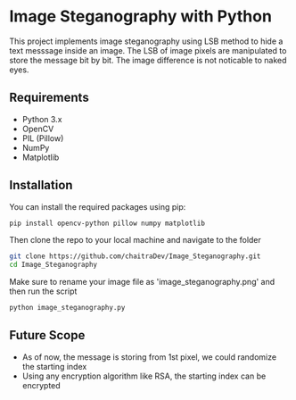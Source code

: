 # Image Steganography with Python

This project implements image steganography using LSB method to hide a text messsage inside an image.
The LSB of image pixels are manipulated to store the message bit by bit. 
The image difference is not noticable to naked eyes.

## Requirements

- Python 3.x
- OpenCV
- PIL (Pillow)
- NumPy
- Matplotlib

## Installation

You can install the required packages using pip:
```bash
pip install opencv-python pillow numpy matplotlib
```
Then clone the repo to your local machine and navigate to the folder
```bash
git clone https://github.com/chaitraDev/Image_Steganography.git
cd Image_Steganography
```
Make sure to rename your image file as 'image_steganography.png' and then run the script 
```bash
python image_steganography.py
```

## Future Scope
- As of now, the message is storing from 1st pixel, we could randomize the starting index
- Using any encryption algorithm like RSA, the starting index can be encrypted
